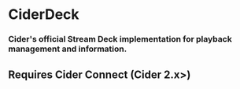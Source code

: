 # CiderDeck
### Cider's official Stream Deck implementation for playback management and information.

## Requires Cider Connect (Cider 2.x>)
